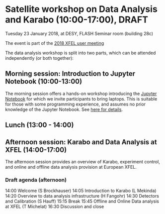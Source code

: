 # Satellite workshop on Data Analysis and Karabo (10:00-17:00), DRAFT

Tuesday 23 January 2018, at DESY, FLASH Seminar room (building 28c)

The event is part of
the
[2018 XFEL user meeting](https://indico.desy.de/indico/event/18831/)


The data analysis workshop is split into two parts, which can be
attended independently (or both together):

## Morning session: Introduction to Jupyter Notebook (10:00-13:00)

The morning session offers a hands-on workshop introducing
the [Jupyter Notebook](http://jupyter.org) for which we invite
participants to bring laptops. This is suitable for those with some
programming experience, and assumes no prior knowledge of the Jupyter
Notebook. See [here for details](jupyter.md).

## Lunch (13:00 - 14:00)

## Afternoon session: Karabo and Data Analysis at XFEL (14:00-17:00)

The afternoon session provides an overview of Karabo, experiment
control, and online and offline data analysis provision at European
XFEL.


### Draft agenda (afternoon)

14:00 Welcome (S Brockhauser)
14:05 Introduction to Karabo (L Mekinda)
14:20 Overview to data analysis infrastructure (H Fangohr)
14:30 Detectors and Calibration (S Hauff)
15:15 Break
15:45 Offline and Online Data analysis at XFEL (T Michelat)
16:30 Discussion and close

